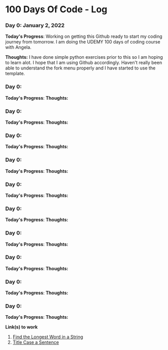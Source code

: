 # 100 Days Of Code - Log

### Day 0: January 2, 2022

**Today's Progress**: Working on getting this Github ready to start my coding journey from tomorrow. I am doing the UDEMY 100 days of coding course with Angela. 

**Thoughts:** I have done simple python exercises prior to this so I am hoping to learn alot. I hope that I am using Github accordingly. Haven't really been able to understand the fork menu properly and I have started to use the template. 

### Day 0:
**Today's Progress**: 
**Thoughts:** 

### Day 0:
**Today's Progress**: 
**Thoughts:** 

### Day 0:
**Today's Progress**: 
**Thoughts:** 

### Day 0:
**Today's Progress**: 
**Thoughts:** 

### Day 0:
**Today's Progress**: 
**Thoughts:** 

### Day 0:
**Today's Progress**: 
**Thoughts:** 

### Day 0:
**Today's Progress**: 
**Thoughts:** 

### Day 0:
**Today's Progress**: 
**Thoughts:** 


### Day 0:
**Today's Progress**: 
**Thoughts:** 

### Day 0:
**Today's Progress**: 
**Thoughts:** 

**Link(s) to work**
1. [Find the Longest Word in a String](https://www.freecodecamp.com/challenges/find-the-longest-word-in-a-string)
2. [Title Case a Sentence](https://www.freecodecamp.com/challenges/title-case-a-sentence)
